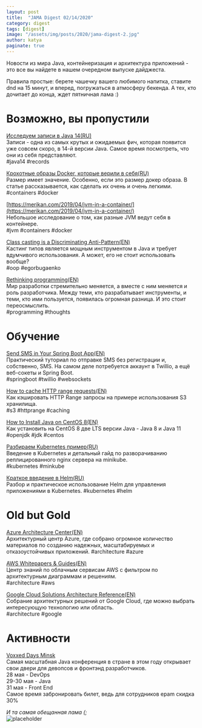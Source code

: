 ```yaml
---
layout: post
title:  "JAMA Digest 02/14/2020"
category: digest
tags: [digest]
image: "/assets/img/posts/2020/jama-digest-2.jpg"
author: katya
paginate: true
---
```

Новости из мира Java, контейнеризация и архитектура приложений - это все вы найдете в нашем очередном выпуске дайджеста.  
  
Правила простые: берете чашечку вашего любимого напитка, ставите dnd на 15 минут, и вперед, погружаться в атмосферу бекенда. А тех, кто дочитает до конца, ждет пятничная лама :)  


# Возможно, вы пропустили

[Исследуем записи в Java 14(RU)](https://habr.com/ru/post/482300/)  
Записи - одна из самых крутых и ожидаемых фич, которая появится уже совсем скоро, в 14-й версии Java. Самое время посмотреть, что они из себя представляют.  
#java14 #records  

[Крохотные образы Docker, которые верили в себя(RU)](https://merikan.com/2019/04/jvm-in-a-container/)  
Размер имеет значение. Особенно, если это размер докер образа. В статье рассказывается, как сделать их очень и очень легкими.  
#containers #docker  

[https://merikan.com/2019/04/jvm-in-a-container/](https://merikan.com/2019/04/jvm-in-a-container/)  
Небольшое исследование о том, как разные JVM ведут себя в контейнере.  
#jvm #containers #docker  

[Class casting is a Discriminating Anti-Pattern(EN)](https://www.yegor256.com/2015/04/02/class-casting-is-anti-pattern.html)  
Кастинг типов является мощным инструментом в Java и требует вдумчивого использования. А может, его не стоит использовать вообще?  
#oop #egorbugaenko  

[Rethinking programming(EN)](https://www.oreilly.com/radar/rethinking-programming)  
Мир разработки стремительно меняется, а вместе с ним меняется и роль разработчика. Между теми, кто разрабатывает инструменты, и теми, кто ими пользуется, появилась огромная разница. И это стоит переосмыслить.  
#programming #thoughts  

# Обучение

[Send SMS in Your Spring Boot App(EN)](https://www.twilio.com/blog/sms-spring-boot-app)    
Практический туториал по отправке SMS без регистрации и, собственно, SMS. На самом деле потребуется аккаунт в Twillio, а ещё веб-сокеты и Spring Boot.  
#springboot #twillio #websockets  

[How to cache HTTP range requests(EN)](https://moz.com/devblog/how-to-cache-http-range-requests)    
Как кэшировать HTTP Range запросы на примере использования S3 хранилища.  
#s3 #httprange #caching  

[How to Install Java on CentOS 8(EN)](https://linuxize.com/post/install-java-on-centos-8/)    
Как установить на CentOS 8 две LTS версии Java - Java 8 и Java 11  
#openjdk #jdk #centos  

[Разбираем Kubernetes пример(RU)](https://dotsandbrackets.com/kubernetes-example-ru/)    
Введение в Kubernetes и детальный гайд по разворачиванию реплицированного nginx сервера на minikube.  
#kubernetes #minkube  

[Краткое введение в Helm(RU)](https://dotsandbrackets.com/helm-package-manager-ru/)  
Разбор и практическое использование Helm для управления приложениями в Kubernetes.
#kubernetes #helm

# Old but Gold

[Azure Architecture Center(EN)](https://docs.microsoft.com/en-us/azure/architecture/)  
Архитектурный центр Azure, где собрано огромное количество материалов по созданию надежных, масштабируемых и отказоустойчивых приложений.
#architecture #azure

[AWS Whitepapers & Guides(EN)](https://aws.amazon.com/whitepapers/?whitepapers-main.sort-by=item.additionalFields.sortDate&whitepapers-main.sort-order=desc&awsf.whitepapers-content-type=content-type%23arch-diagram)  
Центр знаний по облачным сервисам AWS с фильтром по архитектурным диаграммам и решениям.  
#architecture #aws  

[Google Cloud Solutions Architecture Reference(EN)](https://gcp.solutions/)  
Собрание архитектурных решений от Google Cloud, где можно выбрать интересующую технологию или область.  
#architecture #google  

# Активности

[Voxxed Days Minsk](https://voxxeddays.com/minsk/)  
Самая масштабная Java конференция в стране в этом году открывает свои двери для девопсов и фронтэнд разработчиков.  
28 мая - DevOps  
29-30 мая - Java  
31 мая - Front End  
Самое время забронировать билет, ведь для сотрудников epam скидка 30%  


*И та самая обещанная лама (;*  
![placeholder](https://66.media.tumblr.com/f2dc4b215382522e7de7281c28f00e77/tumblr_n8lym00LHL1ss7vmgo1_400.gifv)



